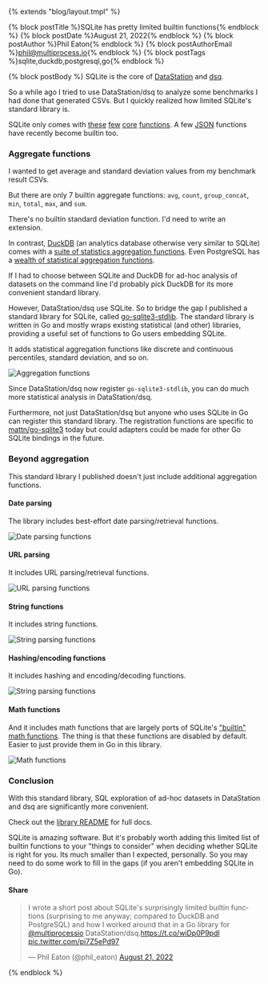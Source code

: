 {% extends "blog/layout.tmpl" %}

{% block postTitle %}SQLite has pretty limited builtin functions{% endblock %}
{% block postDate %}August 21, 2022{% endblock %}
{% block postAuthor %}Phil Eaton{% endblock %}
{% block postAuthorEmail %}phil@multiprocess.io{% endblock %}
{% block postTags %}sqlite,duckdb,postgresql,go{% endblock %}

{% block postBody %}
SQLite is the core of
[DataStation](https://github.com/multiprocessio/datastation) and
[dsq](https://github.com/multiprocessio/dsq).

So a while ago I tried to use DataStation/dsq to analyze some
benchmarks I had done that generated CSVs. But I quickly realized
how limited SQLite's standard library is.

SQLite only comes with
[these](https://www.sqlite.org/lang_aggfunc.html)
[few](https://www.sqlite.org/lang_datefunc.html)
[core](https://www.sqlite.org/windowfunctions.html)
[functions](https://www.sqlite.org/lang_corefunc.html). A few
[JSON](https://www.sqlite.org/json1.html) functions have recently
become builtin too.

### Aggregate functions

I wanted to get average and standard deviation values from my
benchmark result CSVs.

But there are only 7 builtin aggregate functions: `avg`, `count`,
`group_concat`, `min`, `total`, `max`, and `sum`.

There's no builtin standard deviation function. I'd need to write an
extension.

In contrast, [DuckDB](https://github.com/duckdb/duckdb) (an analytics
database otherwise very similar to SQLite) comes with a [suite of
statistics aggregation
functions](https://duckdb.org/docs/sql/aggregates). Even PostgreSQL
has a [wealth of statistical aggregation
functions](https://www.sqlite.org/lang_mathfunc.html).

If I had to choose between SQLite and DuckDB for ad-hoc analysis of
datasets on the command line I'd probably pick DuckDB for its
more convenient standard library.

However, DataStation/dsq use SQLite. So to bridge the gap I
published a standard library for
SQLite, called [go-sqlite3-stdlib](https://github.com/multiprocessio/go-sqlite3-stdlib). The
standard library is written in Go and mostly wraps existing
statistical (and other) libraries, providing a useful set of functions
to Go users embedding SQLite.

It adds statistical aggregation functions like discrete and
continuous percentiles, standard deviation, and so on.

![Aggregation functions](/0.11.0-stdlib-aggregation.png)

Since DataStation/dsq now register `go-sqlite3-stdlib`, you
can do much more statistical analysis in DataStation/dsq.

Furthermore, not just DataStation/dsq but anyone who uses SQLite in Go
can register this standard library. The registration functions are
specific to [mattn/go-sqlite3](https://github.com/mattn/go-sqlite3)
today but could adapters could be made for other Go SQLite bindings in
the future.

### Beyond aggregation

This standard library I published doesn't just include additional
aggregation functions.

#### Date parsing

The library includes best-effort date parsing/retrieval functions.

![Date parsing functions](/0.11.0-stdlib-date.png)

#### URL parsing

It includes URL parsing/retrieval functions.

![URL parsing functions](/0.11.0-stdlib-url.png)

#### String functions

It includes string functions.

![String parsing functions](/0.11.0-stdlib-strings.png)

#### Hashing/encoding functions

It includes hashing and encoding/decoding functions.

![String parsing functions](/0.11.0-stdlib-encoding.png)

#### Math functions

And it includes math functions that are largely ports of SQLite's
["builtin" math
functions](https://www.sqlite.org/lang_mathfunc.html). The thing is
that these functions are disabled by default. Easier to just provide
them in Go in this library.

![Math functions](/0.11.0-stdlib-math.png)

### Conclusion

With this standard library, SQL exploration of ad-hoc datasets in
DataStation and dsq are significantly more convenient.

Check out the [library
README](https://github.com/multiprocessio/go-sqlite3-stdlib) for full
docs.

SQLite is amazing software. But it's probably worth adding this
limited list of builtin functions to your "things to consider" when
deciding whether SQLite is right for you. Its much smaller than I
expected, personally. So you may need to do some work to fill in the
gaps (if you aren't embedding SQLite in Go).

#### Share

<blockquote class="twitter-tweet"><p lang="en" dir="ltr">I wrote a short post about SQLite&#39;s surprisingly limited builtin functions (surprising to me anyway; compared to DuckDB and PostgreSQL) and how I worked around that in a Go library for <a href="https://twitter.com/multiprocessio?ref_src=twsrc%5Etfw">@multiprocessio</a> DataStation/dsq.<a href="https://t.co/wiDp0P9pdl">https://t.co/wiDp0P9pdl</a> <a href="https://t.co/pi7Z5ePd97">pic.twitter.com/pi7Z5ePd97</a></p>&mdash; Phil Eaton (@phil_eaton) <a href="https://twitter.com/phil_eaton/status/1561457805143511040?ref_src=twsrc%5Etfw">August 21, 2022</a></blockquote> <script async src="https://platform.twitter.com/widgets.js" charset="utf-8"></script>
{% endblock %}
